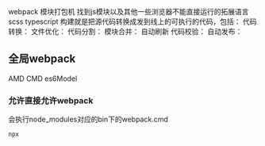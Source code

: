 webpack 模块打包机 找到js模块以及其他一些浏览器不能直接运行的拓展语言scss typescript 
构建就是把源代码转换成发到线上的可执行的代码，包括：
代码转换：
文件优化：
代码分割：
模块合并：
自动刷新
代码校验：
自动发布：

## 全局webpack
AMD
CMD 
es6Model



<!-- 在webpack里面所有的文件都是模块 -->
<!-- js模块 模块化 AMD CMD es6Module commonjs -->


### 允许直接允许webpack
会执行node_modules对应的bin下的webpack.cmd
```
npx

```